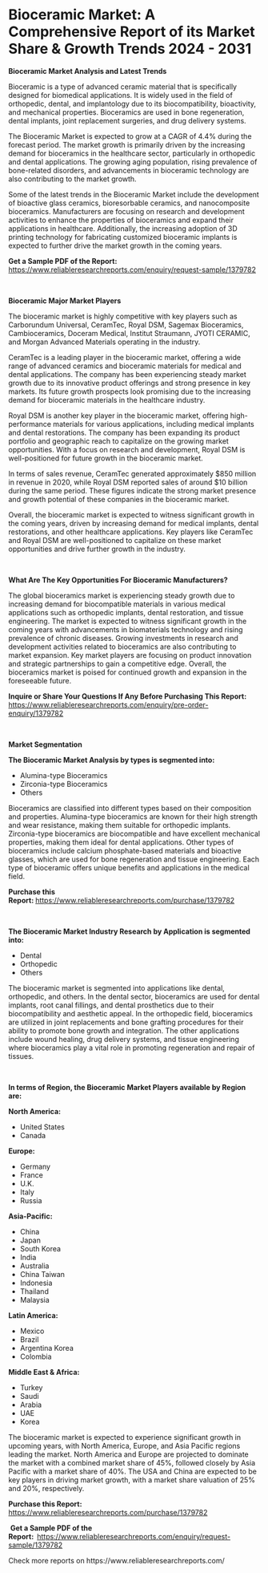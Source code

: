 <p><h1>Bioceramic Market: A Comprehensive Report of its Market Share & Growth Trends 2024 - 2031</h1></p><p><strong>Bioceramic Market Analysis and Latest Trends</strong></p>
<p><p>Bioceramic is a type of advanced ceramic material that is specifically designed for biomedical applications. It is widely used in the field of orthopedic, dental, and implantology due to its biocompatibility, bioactivity, and mechanical properties. Bioceramics are used in bone regeneration, dental implants, joint replacement surgeries, and drug delivery systems.</p><p>The Bioceramic Market is expected to grow at a CAGR of 4.4% during the forecast period. The market growth is primarily driven by the increasing demand for bioceramics in the healthcare sector, particularly in orthopedic and dental applications. The growing aging population, rising prevalence of bone-related disorders, and advancements in bioceramic technology are also contributing to the market growth.</p><p>Some of the latest trends in the Bioceramic Market include the development of bioactive glass ceramics, bioresorbable ceramics, and nanocomposite bioceramics. Manufacturers are focusing on research and development activities to enhance the properties of bioceramics and expand their applications in healthcare. Additionally, the increasing adoption of 3D printing technology for fabricating customized bioceramic implants is expected to further drive the market growth in the coming years.</p></p>
<p><strong>Get a Sample PDF of the Report:&nbsp;</strong> <a href="https://www.reliableresearchreports.com/enquiry/request-sample/1379782">https://www.reliableresearchreports.com/enquiry/request-sample/1379782</a></p>
<p>&nbsp;</p>
<p><strong>Bioceramic Major Market Players</strong></p>
<p><p>The bioceramic market is highly competitive with key players such as Carborundum Universal, CeramTec, Royal DSM, Sagemax Bioceramics, Cambioceramics, Doceram Medical, Institut Straumann, JYOTI CERAMIC, and Morgan Advanced Materials operating in the industry. </p><p>CeramTec is a leading player in the bioceramic market, offering a wide range of advanced ceramics and bioceramic materials for medical and dental applications. The company has been experiencing steady market growth due to its innovative product offerings and strong presence in key markets. Its future growth prospects look promising due to the increasing demand for bioceramic materials in the healthcare industry.</p><p>Royal DSM is another key player in the bioceramic market, offering high-performance materials for various applications, including medical implants and dental restorations. The company has been expanding its product portfolio and geographic reach to capitalize on the growing market opportunities. With a focus on research and development, Royal DSM is well-positioned for future growth in the bioceramic market.</p><p>In terms of sales revenue, CeramTec generated approximately $850 million in revenue in 2020, while Royal DSM reported sales of around $10 billion during the same period. These figures indicate the strong market presence and growth potential of these companies in the bioceramic market.</p><p>Overall, the bioceramic market is expected to witness significant growth in the coming years, driven by increasing demand for medical implants, dental restorations, and other healthcare applications. Key players like CeramTec and Royal DSM are well-positioned to capitalize on these market opportunities and drive further growth in the industry.</p></p>
<p>&nbsp;</p>
<p><strong>What Are The Key Opportunities For Bioceramic Manufacturers?</strong></p>
<p><p>The global bioceramics market is experiencing steady growth due to increasing demand for biocompatible materials in various medical applications such as orthopedic implants, dental restoration, and tissue engineering. The market is expected to witness significant growth in the coming years with advancements in biomaterials technology and rising prevalence of chronic diseases. Growing investments in research and development activities related to bioceramics are also contributing to market expansion. Key market players are focusing on product innovation and strategic partnerships to gain a competitive edge. Overall, the bioceramics market is poised for continued growth and expansion in the foreseeable future.</p></p>
<p><strong>Inquire or Share Your Questions If Any Before Purchasing This Report:</strong> <a href="https://www.reliableresearchreports.com/enquiry/pre-order-enquiry/1379782">https://www.reliableresearchreports.com/enquiry/pre-order-enquiry/1379782</a></p>
<p>&nbsp;</p>
<p><strong>Market Segmentation</strong></p>
<p><strong>The Bioceramic Market Analysis by types is segmented into:</strong></p>
<p><ul><li>Alumina-type Bioceramics</li><li>Zirconia-type Bioceramics</li><li>Others</li></ul></p>
<p><p>Bioceramics are classified into different types based on their composition and properties. Alumina-type bioceramics are known for their high strength and wear resistance, making them suitable for orthopedic implants. Zirconia-type bioceramics are biocompatible and have excellent mechanical properties, making them ideal for dental applications. Other types of bioceramics include calcium phosphate-based materials and bioactive glasses, which are used for bone regeneration and tissue engineering. Each type of bioceramic offers unique benefits and applications in the medical field.</p></p>
<p><strong>Purchase this Report:&nbsp;</strong><a href="https://www.reliableresearchreports.com/purchase/1379782">https://www.reliableresearchreports.com/purchase/1379782</a></p>
<p>&nbsp;</p>
<p><strong>The Bioceramic Market Industry Research by Application is segmented into:</strong></p>
<p><ul><li>Dental</li><li>Orthopedic</li><li>Others</li></ul></p>
<p><p>The bioceramic market is segmented into applications like dental, orthopedic, and others. In the dental sector, bioceramics are used for dental implants, root canal fillings, and dental prosthetics due to their biocompatibility and aesthetic appeal. In the orthopedic field, bioceramics are utilized in joint replacements and bone grafting procedures for their ability to promote bone growth and integration. The other applications include wound healing, drug delivery systems, and tissue engineering where bioceramics play a vital role in promoting regeneration and repair of tissues.</p></p>
<p>&nbsp;</p>
<p><strong>In terms of Region, the Bioceramic Market Players available by Region are:</strong></p>
<p>
    <p> <strong> North America: </strong>
        <ul>
            <li>United States</li>
            <li>Canada</li>
        </ul>
        </p> 
    <p> <strong> Europe: </strong>
        <ul>
            <li>Germany</li>
            <li>France</li>
            <li>U.K.</li>
            <li>Italy</li>
            <li>Russia</li>
        </ul>
        </p> 
    <p> <strong> Asia-Pacific: </strong>
        <ul>
            <li>China</li>
            <li>Japan</li>
            <li>South Korea</li>
            <li>India</li>
            <li>Australia</li>
            <li>China Taiwan</li>
            <li>Indonesia</li>
            <li>Thailand</li>
            <li>Malaysia</li>
        </ul>
        </p> 
    <p> <strong> Latin America: </strong>
        <ul>
            <li>Mexico</li>
            <li>Brazil</li>
            <li>Argentina Korea</li>
            <li>Colombia</li>
        </ul>
        </p> 
    <p> <strong> Middle East & Africa: </strong>
        <ul>
            <li>Turkey</li>
            <li>Saudi</li>
            <li>Arabia</li>
            <li>UAE</li>
            <li>Korea</li>
        </ul>
    </p>
    </p>
<p><p>The bioceramic market is expected to experience significant growth in upcoming years, with North America, Europe, and Asia Pacific regions leading the market. North America and Europe are projected to dominate the market with a combined market share of 45%, followed closely by Asia Pacific with a market share of 40%. The USA and China are expected to be key players in driving market growth, with a market share valuation of 25% and 20%, respectively.</p></p>
<p><strong>Purchase this Report: </strong><a href="https://www.reliableresearchreports.com/purchase/1379782">https://www.reliableresearchreports.com/purchase/1379782</a></p>
<p>&nbsp;<strong>Get a Sample PDF of the Report:&nbsp;&nbsp;</strong><a href="https://www.reliableresearchreports.com/enquiry/request-sample/1379782">https://www.reliableresearchreports.com/enquiry/request-sample/1379782</a></p>
<p><strong></strong></p>
<p>Check more reports on https://www.reliableresearchreports.com/</p>